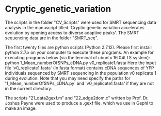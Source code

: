 # Cryptic_genetic_variation

The scripts in the folder "CV_Scripts" were used for SMRT sequencing data analysis in the manuscript titled 'Cryptic genetic variation accelerates evolution by opening access to diverse adaptive peaks'. The SMRT sequencing data are in the folder "SMRT_seq".


The first twenty files are python scripts (Python 2.7.12). Please first install python 2.7.x on your computer to execute these programs. An example for executing programs below (via the terminal of ubuntu 16.04LTS system):
python 1_Mean_numberOfSNPs_cDNA.py v0_replicate1.fasta
Here the input file 'v0_replicate1.fasta' (in fasta format) contains cDNA sequences of YFP individuals sequenced by SMRT sequencing in the population v0 replicate 1 during evolution. Note that you may need specify the paths for '1_Mean_numberOfSNPs_cDNA.py' and 'v0_replicate1.fasta' if they are not in the current directory.


The scripts "21_data2gexf.m" and "22_edge2dom.c" written by Prof. Dr. Joshua Payne were used to produce a .gexf file, which we use in Gephi to make an image.

